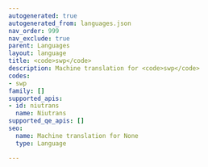 ```yaml
---
autogenerated: true
autogenerated_from: languages.json
nav_order: 999
nav_exclude: true
parent: Languages
layout: language
title: <code>swp</code>
description: Machine translation for <code>swp</code>
codes:
- swp
family: []
supported_apis:
- id: niutrans
  name: Niutrans
supported_qe_apis: []
seo:
  name: Machine translation for None
  type: Language

---
```


